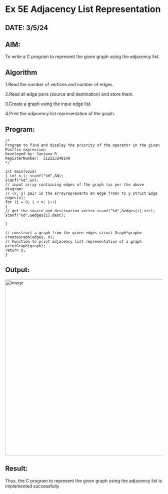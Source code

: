 # Ex 5E Adjacency List Representation
## DATE: 3/5/24
## AIM:
To write a C program to represent the given graph using the adjacency list.

## Algorithm
1.Read the number of vertices and number of edges.

2.Read all edge pairs (source and destination) and store them.

3.Create a graph using the input edge list.

4.Print the adjacency list representation of the graph. 

## Program:
```
/*
Program to find and display the priority of the operator in the given Postfix expression
Developed by: Sanjana R
RegisterNumber:  212223240148
*/

int main(void)
{ int n,i; scanf("%d",&N);
scanf("%d",&n);
// input array containing edges of the graph (as per the above diagram)
// (x, y) pair in the arrayrepresents an edge fromx to y struct Edge edges[n];
for (i = 0; i < n; i++)
{
// get the source and destination vertex scanf("%d",&edges[i].src);
scanf("%d",&edges[i].dest);

}

// construct a graph from the given edges struct Graph*graph= createGraph(edges, n);
// Function to print adjacency list representation of a graph printGraph(graph);
return 0;
}

```

## Output:

<img width="563" alt="image" src="https://github.com/user-attachments/assets/21abcf95-4430-43f2-95fb-99944a8cf1c6" />


## Result:
Thus, the C program to represent the given graph using the adjacency list is implemented successfully
